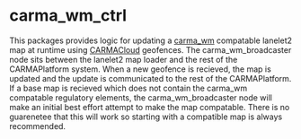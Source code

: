 # carma_wm_ctrl

This packages provides logic for updating a [carma_wm](../carma_wm) compatable lanelet2 map at runtime using [CARMACloud](https://github.com/usdot-fhwa-stol/carma-cloud) geofences.
The carma_wm_broadcaster node sits between the lanelet2 map loader and the rest of the CARMAPlatform system. When a new geofence is recieved, the map is updated and the update is communicated to the rest of the CARMAPlatform.
If a base map is recieved which does not contain the carma_wm compatable regulatory elements, the carma_wm_broadcaster node will make an initial best effort attempt to make the map compatable. There is no guarenetee that this will work so starting with a compatible map is always recommended.
